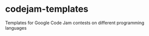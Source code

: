 codejam-templates
=================

Templates for Google Code Jam contests on different programming languages

